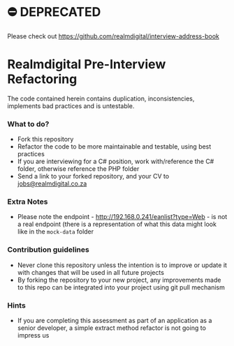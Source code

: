 # ⛔️ DEPRECATED # 
Please check out https://github.com/realmdigital/interview-address-book



# Realmdigital Pre-Interview Refactoring #

The code contained herein contains duplication, inconsistencies, implements bad practices and is untestable.

### What to do? ###

* Fork this repository
* Refactor the code to be more maintainable and testable, using best practices
* If you are interviewing for a C# position, work with/reference the C# folder, otherwise reference the PHP folder
* Send a link to your forked repository, and your CV to jobs@realmdigital.co.za

### Extra Notes ###

* Please note the endpoint - http://192.168.0.241/eanlist?type=Web - is not a real endpoint (there is a representation of what this data might look like in the `mock-data` folder

### Contribution guidelines ###

* Never clone this repository unless the intention is to improve or update it with changes that will be used in all future projects
* By forking the repository to your new project, any improvements made to this repo can be integrated into your project using git pull mechanism

### Hints ###

* If you are completing this assessment as part of an application as a senior developer, a simple extract method refactor is not going to impress us
